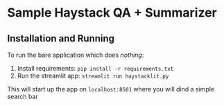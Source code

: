 
# Sample Haystack QA + Summarizer

## Installation and Running
To run the bare application which does _nothing_:
1. Install requirements:
`pip install -r requirements.txt`
2. Run the streamlit app:
`streamlit run haystacklit.py`

This will start up the app on `localhost:8501` where you will dind a simple search bar

